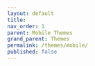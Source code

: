 ```yaml
---
layout: default
title:
nav_order: 1
parent: Mobile Themes
grand_parent: Themes
permalink: /themes/mobile/
published: false
---
```


<!--
<div class="card">
  <img width="100%" height="auto" class="block" src="" />
  <br />
  <div class="container">
    <h2 class="text-small" style="text-align:center"></h2>
    <p class="text-small" style="text-align:center"></p>
    <br />
    <span class="fs-3">
      <div align="center" class="text-small">
        <a href="" target="_blank">
          <button type="button" name="button" class="btn">Download</button></a> 
      </div>
    </span>
    <br />
  </div>
</div>
-->